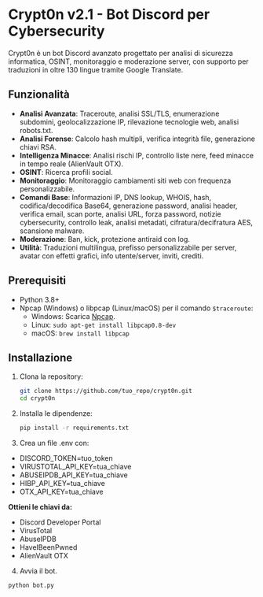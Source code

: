 # Crypt0n v2.1 - Bot Discord per Cybersecurity

Crypt0n è un bot Discord avanzato progettato per analisi di sicurezza informatica, OSINT, monitoraggio e moderazione server, con supporto per traduzioni in oltre 130 lingue tramite Google Translate.

## Funzionalità
- **Analisi Avanzata**: Traceroute, analisi SSL/TLS, enumerazione subdomini, geolocalizzazione IP, rilevazione tecnologie web, analisi robots.txt.
- **Analisi Forense**: Calcolo hash multipli, verifica integrità file, generazione chiavi RSA.
- **Intelligenza Minacce**: Analisi rischi IP, controllo liste nere, feed minacce in tempo reale (AlienVault OTX).
- **OSINT**: Ricerca profili social.
- **Monitoraggio**: Monitoraggio cambiamenti siti web con frequenza personalizzabile.
- **Comandi Base**: Informazioni IP, DNS lookup, WHOIS, hash, codifica/decodifica Base64, generazione password, analisi header, verifica email, scan porte, analisi URL, forza password, notizie cybersecurity, controllo leak, analisi metadati, cifratura/decifratura AES, scansione malware.
- **Moderazione**: Ban, kick, protezione antiraid con log.
- **Utilità**: Traduzioni multilingua, prefisso personalizzabile per server, avatar con effetti grafici, info utente/server, inviti, crediti.

## Prerequisiti
- Python 3.8+
- Npcap (Windows) o libpcap (Linux/macOS) per il comando `$traceroute`:
  - Windows: Scarica [Npcap](https://npcap.com/#download).
  - Linux: `sudo apt-get install libpcap0.8-dev`
  - macOS: `brew install libpcap`

## Installazione
1. Clona la repository:
   ```bash
   git clone https://github.com/tuo_repo/crypt0n.git
   cd crypt0n

2. Installa le dipendenze:
   ```bash
   pip install -r requirements.txt

3. Crea un file .env con:
- DISCORD_TOKEN=tuo_token
- VIRUSTOTAL_API_KEY=tua_chiave
- ABUSEIPDB_API_KEY=tua_chiave
- HIBP_API_KEY=tua_chiave
- OTX_API_KEY=tua_chiave

**Ottieni le chiavi da:**
- Discord Developer Portal
- VirusTotal
- AbuseIPDB
- HaveIBeenPwned
- AlienVault OTX

4. Avvia il bot.
  ```bash
  python bot.py
